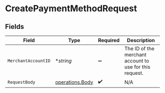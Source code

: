 # CreatePaymentMethodRequest


## Fields

| Field                                                   | Type                                                    | Required                                                | Description                                             |
| ------------------------------------------------------- | ------------------------------------------------------- | ------------------------------------------------------- | ------------------------------------------------------- |
| `MerchantAccountID`                                     | **string*                                               | :heavy_minus_sign:                                      | The ID of the merchant account to use for this request. |
| `RequestBody`                                           | [operations.Body](../../models/operations/body.md)      | :heavy_check_mark:                                      | N/A                                                     |
